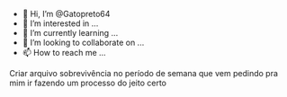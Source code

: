 - 👋 Hi, I’m @Gatopreto64
- 👀 I’m interested in ...
- 🌱 I’m currently learning ...
- 💞️ I’m looking to collaborate on ...
- 📫 How to reach me ...

<!---
Gatopreto64/Gatopreto64 is a ✨ special ✨ repository because its `README.md` (this file) appears on your GitHub profile.
You can click the Preview link to take a look at your changes.
--->
Criar arquivo sobrevivência no período de semana que vem pedindo pra mim ir fazendo um processo do jeito certo
